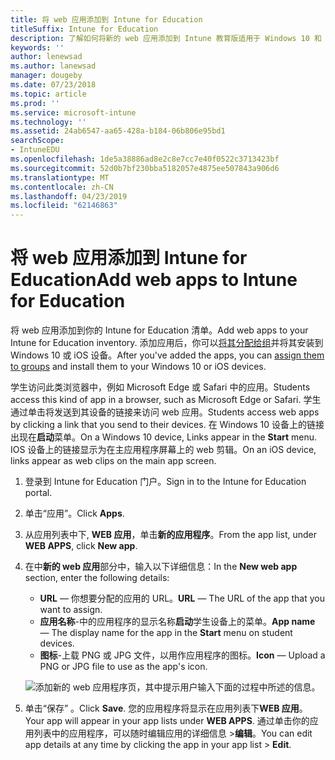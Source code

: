 ```yaml
---
title: 将 web 应用添加到 Intune for Education
titleSuffix: Intune for Education
description: 了解如何将新的 web 应用添加到 Intune 教育版适用于 Windows 10 和 iOS 设备。
keywords: ''
author: lenewsad
ms.author: lanewsad
manager: dougeby
ms.date: 07/23/2018
ms.topic: article
ms.prod: ''
ms.service: microsoft-intune
ms.technology: ''
ms.assetid: 24ab6547-aa65-428a-b184-06b806e95bd1
searchScope:
- IntuneEDU
ms.openlocfilehash: 1de5a38886ad8e2c8e7cc7e40f0522c3713423bf
ms.sourcegitcommit: 52d0b7bf230bba5182057e4875ee507843a906d6
ms.translationtype: MT
ms.contentlocale: zh-CN
ms.lasthandoff: 04/23/2019
ms.locfileid: "62146863"
---
```

# <a name="add-web-apps-to-intune-for-education"></a><span data-ttu-id="04035-103">将 web 应用添加到 Intune for Education</span><span class="sxs-lookup"><span data-stu-id="04035-103">Add web apps to Intune for Education</span></span>  

<span data-ttu-id="04035-104">将 web 应用添加到你的 Intune for Education 清单。</span><span class="sxs-lookup"><span data-stu-id="04035-104">Add web apps to your Intune for Education inventory.</span></span> <span data-ttu-id="04035-105">添加应用后，你可以[将其分配给组](install-apps.md)并将其安装到 Windows 10 或 iOS 设备。</span><span class="sxs-lookup"><span data-stu-id="04035-105">After you've added the apps, you can [assign them to groups](install-apps.md) and install them to your Windows 10 or iOS devices.</span></span>

<span data-ttu-id="04035-106">学生访问此类浏览器中，例如 Microsoft Edge 或 Safari 中的应用。</span><span class="sxs-lookup"><span data-stu-id="04035-106">Students access this kind of app in a browser, such as Microsoft Edge or Safari.</span></span> <span data-ttu-id="04035-107">学生通过单击将发送到其设备的链接来访问 web 应用。</span><span class="sxs-lookup"><span data-stu-id="04035-107">Students access web apps by clicking a link that you send to their devices.</span></span> <span data-ttu-id="04035-108">在 Windows 10 设备上的链接出现在**启动**菜单。</span><span class="sxs-lookup"><span data-stu-id="04035-108">On a Windows 10 device, Links appear in the **Start** menu.</span></span> <span data-ttu-id="04035-109">IOS 设备上的链接显示为在主应用程序屏幕上的 web 剪辑。</span><span class="sxs-lookup"><span data-stu-id="04035-109">On an iOS device, links appear as web clips on the main app screen.</span></span>

1. <span data-ttu-id="04035-110">登录到 Intune for Education 门户。</span><span class="sxs-lookup"><span data-stu-id="04035-110">Sign in to the Intune for Education portal.</span></span>
2. <span data-ttu-id="04035-111">单击“应用”。</span><span class="sxs-lookup"><span data-stu-id="04035-111">Click **Apps**.</span></span>
3. <span data-ttu-id="04035-112">从应用列表中下, **WEB 应用**，单击**新的应用程序**。</span><span class="sxs-lookup"><span data-stu-id="04035-112">From the app list, under **WEB APPS**, click **New app**.</span></span>
4. <span data-ttu-id="04035-113">在中**新的 web 应用**部分中，输入以下详细信息：</span><span class="sxs-lookup"><span data-stu-id="04035-113">In the **New web app** section, enter the following details:</span></span>
   * <span data-ttu-id="04035-114">**URL** — 你想要分配的应用的 URL。</span><span class="sxs-lookup"><span data-stu-id="04035-114">**URL** — The URL of the app that you want to assign.</span></span>
   * <span data-ttu-id="04035-115">**应用名称**-中的应用程序的显示名称**启动**学生设备上的菜单。</span><span class="sxs-lookup"><span data-stu-id="04035-115">**App name** — The display name for the app in the **Start** menu on student devices.</span></span>
   * <span data-ttu-id="04035-116">**图标**-上载 PNG 或 JPG 文件，以用作应用程序的图标。</span><span class="sxs-lookup"><span data-stu-id="04035-116">**Icon** — Upload a PNG or JPG file to use as the app's icon.</span></span>  

   ![添加新的 web 应用程序页，其中提示用户输入下面的过程中所述的信息。](./media/apps-001-add-webapp.png)

5. <span data-ttu-id="04035-118">单击“保存” 。</span><span class="sxs-lookup"><span data-stu-id="04035-118">Click **Save**.</span></span> <span data-ttu-id="04035-119">您的应用程序将显示在应用列表下**WEB 应用**。</span><span class="sxs-lookup"><span data-stu-id="04035-119">Your app will appear in your app lists under **WEB APPS**.</span></span> <span data-ttu-id="04035-120">通过单击你的应用列表中的应用程序，可以随时编辑应用的详细信息 >**编辑**。</span><span class="sxs-lookup"><span data-stu-id="04035-120">You can edit app details at any time by clicking the app in your app list > **Edit**.</span></span>  
